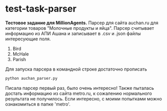 # test-task-parser
**Тестовое задание для MillionAgents.**
Парсер для сайта auchan.ru для категории товаров "Молочные продукты и яйца".
Парсер считывает информацию из АПИ Ашана и записывает в .csv и .json файлы интересующие поля.
<ol>
<li>Bird</li>
<li>McHale</li>
<li>Parish</li>
</ol>

Для запуска парсера в командной строке достаточно прописать
```bash
python auchan_parser.py
```

Писала парсер первый раз, было очень интересно! Также пыталась достать информацию из сайта metro.ru, к сожалению нормального результата не получилось. Если интересно, с моими попытками можно ознакомиться в папке 'metro'.


